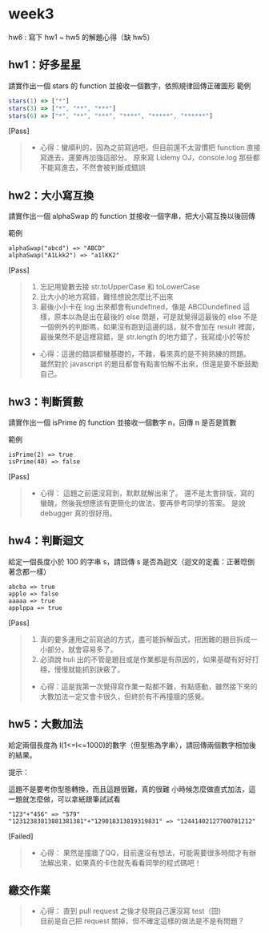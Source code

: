 # week3 
hw6 : 寫下 hw1 ~ hw5 的解題心得（缺 hw5）

## hw1：好多星星
請實作出一個 stars 的 function 並接收一個數字，依照規律回傳正確圖形
範例
```javascript
stars(1) => ["*"]
stars(3) => ["*", "**", "***"]
stars(6) => ["*", "**", "***", "****", "*****", "******"]
```
[Pass]
> - 心得：蠻順利的，因為之前寫過吧，但目前還不太習慣把 function 直接寫進去，還要再加強這部分。
> 原來寫 Lidemy OJ，console.log 那些都不能寫進去，不然會被判斷成錯誤


## hw2：大小寫互換
請實作出一個 alphaSwap 的 function 並接收一個字串，把大小寫互換以後回傳

範例
```javascript=
alphaSwap("abcd") => "ABCD"
alphaSwap("A1Lkk2") => "a1lKK2"
```
[Pass]
> 1. 忘記用變數去接 str.toUpperCase 和 toLowerCase
> 2. 比大小的地方寫錯，難怪想說怎麼比不出來
> 3. 最後小小卡在 log 出來都會有undefined，像是 ABCDundefined 這樣，原本以為是出在最後的 else 問題，可是就覺得這最後的 else 不是一個例外的判斷嗎，如果沒有跑到這邊的話，就不會加在 result 裡面，最後果然不是這裡寫錯，是 str.length 的地方錯了，我寫成小於等於
> - 心得：這邊的錯誤都蠻基礎的，不難，看來真的是不夠熟練的問題。  
雖然對於 javascript 的題目都會有點害怕解不出來，但還是要不斷鼓勵自己。

## hw3：判斷質數
請實作出一個 isPrime 的 function 並接收一個數字 n，回傳 n 是否是質數

範例
```javascript=
isPrime(2) => true
isPrime(40) => false
```
[Pass] 
>- 心得：
這題之前還沒寫到，默默就解出來了。
還不是太會排版，寫的蠻醜，然後我想應該有更簡化的做法，要再參考同學的答案。
是說 debugger 真的很好用。

## hw4：判斷迴文
給定一個長度小於 100 的字串 s，請回傳 s 是否為迴文（迴文的定義：正著唸倒著念都一樣）
```javascript=
abcba => true
apple => false
aaaaa => true
applppa => true
```
[Pass] 
>1. 真的要多運用之前寫過的方式，盡可能拆解函式，把困難的題目拆成一小部分，就會容易多了。
>2. 必須說 huli 出的不管是題目或是作業都是有原因的，如果基礎有好好打穩，慢慢就能抓到訣竅了。
>- 心得：這是我第一次覺得寫作業一點都不難，有點感動，雖然接下來的大數加法一定又會卡很久，但終於有不再撞牆的感覺。

## hw5：大數加法
給定兩個長度為 l(1<=l<=1000)的數字（但型態為字串），請回傳兩個數字相加後的結果。

提示：

這題不是要考你型態轉換，而且這題很難，真的很難
小時候怎麼做直式加法，這一題就怎麼做，可以拿紙跟筆試試看
```javascript=
"123"+"456" => "579"
"12312383813881381381"+"129018313819319831" => "12441402127700701212"
```
[Failed] 
>- 心得：
>果然是撞牆了QQ，目前還沒有想法，可能需要很多時間才有辦法解出來，如果真的卡住就先看看同學的程式碼吧！

## 繳交作業
>- 心得：
>直到 pull request 之後才發現自己還沒寫 test（囧)  
>目前是自己把 request 關掉，但不確定這樣的做法是不是有問題？
